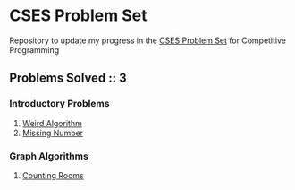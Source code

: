 # CSES Problem Set
Repository to update my progress in the [CSES Problem Set](https://cses.fi/problemset/) for Competitive Programming

## Problems Solved :: 3

### Introductory Problems
1. [Weird Algorithm](https://cses.fi/problemset/task/1068/)
1. [Missing Number](https://cses.fi/problemset/task/1083/)

### Graph Algorithms
1. [Counting Rooms](https://cses.fi/problemset/task/1192/)

